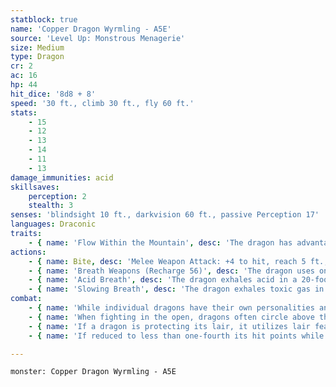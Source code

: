 ```yaml
---
statblock: true
name: 'Copper Dragon Wyrmling - A5E'
source: 'Level Up: Monstrous Menagerie'
size: Medium
type: Dragon
cr: 2
ac: 16
hp: 44
hit_dice: '8d8 + 8'
speed: '30 ft., climb 30 ft., fly 60 ft.'
stats:
    - 15
    - 12
    - 13
    - 14
    - 11
    - 13
damage_immunities: acid
skillsaves:
    perception: 2
    stealth: 3
senses: 'blindsight 10 ft., darkvision 60 ft., passive Perception 17'
languages: Draconic
traits:
    - { name: 'Flow Within the Mountain', desc: 'The dragon has advantage on Stealth checks made to hide in mountainous regions.' }
actions:
    - { name: Bite, desc: 'Melee Weapon Attack: +4 to hit, reach 5 ft., one target. Hit: 13 (2d10 + 2) piercing damage.' }
    - { name: 'Breath Weapons (Recharge 56)', desc: 'The dragon uses one of the following breath weapons:' }
    - { name: 'Acid Breath', desc: 'The dragon exhales acid in a 20-foot-long, 5-foot wide-line. Each creature in the area makes a DC 11 Dexterity saving throw, taking 13 (3d8) acid damage on a failed save or half damage on a success.' }
    - { name: 'Slowing Breath', desc: 'The dragon exhales toxic gas in a 15-foot cone. Each creature in the area makes a DC 11 Constitution saving throw, becoming slowed for 1 minute on a failure. A creature repeats the saving throw at the end of each of its turns, ending the effect on itself on a success.' }
combat:
    - { name: 'While individual dragons have their own personalities and tactics, most rely heavily on their breath weapons', desc: 'They use them whenever they can, preferably from maximum distance and while flying above their enemies.' }
    - { name: 'When fighting in the open, dragons often circle above their enemies as they wait for their breath weapons to recharge', desc: "They only close to melee if their enemies deal significant damage with ranged attacks, or if they can savage an enemy cut off from its allies. Once bloodied, dragons become more aggressive, attacking with bite and claws when their breath weapons aren't available." }
    - { name: 'If a dragon is protecting its lair, it utilizes lair features, traps, allies, and architecture such as escape tunnels to keep up a hit-and-run fight, reappearing only when it has a fully-recharged breath weapon', desc: 'If the dragon is forced into melee combat, it uses its bite and claws against a single foe. If it has legendary actions like Roar and Wing Attack, it uses them to disperse its other enemies.' }
    - { name: 'If reduced to less than one-fourth its hit points while fighting in the open, a dragon flies away', desc: 'However, it fights to the death to defend its lair, unless it can regain the upper hand through tricks or bargains.' }

---
```

```statblock
monster: Copper Dragon Wyrmling - A5E
```
